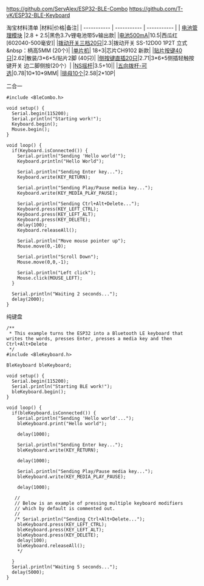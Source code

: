 https://github.com/ServAlex/ESP32-BLE-Combo
https://github.com/T-vK/ESP32-BLE-Keyboard


淘宝材料清单
|材料|价格|备注|
| ----------- | ----------- | ----------- |
| [电池管理模块](https://item.taobao.com/item.htm?spm=a1z09.2.0.0.1e7a2e8d2TwcO6&id=649008596358&_u=628qvnn8f5f3) |2.8 + 2.5|黑色3.7v锂电池带5v输出款|
|[电池500mA](https://item.taobao.com/item.htm?spm=a1z09.2.0.0.1e7a2e8d2TwcO6&id=613909574730&_u=628qvnn87a78)|10.5|西瓜红[602040-500毫安]|
|[拨动开关三档20只](https://item.taobao.com/item.htm?spm=a1z09.2.0.0.1e7a2e8d3jlPVx&id=13302149297&_u=628qvnn8fc2a)|2.3|拨动开关 SS-12D00 1P2T 立式&nbsp：柄高5MM (20个)|
|[单片机](https://item.taobao.com/item.htm?spm=a1z09.2.0.0.1e7a2e8d2TwcO6&id=580133936548&_u=628qvnn84c9e)| 18+3|芯片CH9102 新款|
|[贴片按键40只](https://item.taobao.com/item.htm?spm=a1z09.2.0.0.1e7a2e8dudo0K0&id=608931747899&_u=628qvnn80b52)|2.62|散装/3\*6\*5/贴片2脚 (40只)|
|[侧按键直插20只](https://item.taobao.com/item.htm?spm=a1z09.2.0.0.1e7a2e8dudo0K0&id=35609447792&_u=628qvnn8e77a)|2.71|3\*6\*5侧插轻触按键开关 边二脚侧按(20个）|
|[NS摇杆](https://item.taobao.com/item.htm?spm=a1z09.2.0.0.1e7a2e8d3jlPVx&id=640317236517&_u=628qvnn8eef4)|3.5+10||
|[五向拨杆-可选](https://item.taobao.com/item.htm?spm=a1z09.2.0.0.1e7a2e8d3jlPVx&id=595134302480&_u=628qvnn88140)|0.78|10\*10\*9MM|
|[排母10个](https://item.taobao.com/item.htm?spm=a1z09.2.0.0.1e7a2e8dyMQyUj&id=13301626021&_u=628qvnn86f0d)|2.58|2\*10P|

二合一
```
#include <BleCombo.h>

void setup() {
  Serial.begin(115200);
  Serial.println("Starting work!");
  Keyboard.begin();
  Mouse.begin();
}

void loop() {
  if(Keyboard.isConnected()) {
    Serial.println("Sending 'Hello world'");
    Keyboard.println("Hello World");

    Serial.println("Sending Enter key...");
    Keyboard.write(KEY_RETURN);

    Serial.println("Sending Play/Pause media key...");
    Keyboard.write(KEY_MEDIA_PLAY_PAUSE);

    Serial.println("Sending Ctrl+Alt+Delete...");
    Keyboard.press(KEY_LEFT_CTRL);
    Keyboard.press(KEY_LEFT_ALT);
    Keyboard.press(KEY_DELETE);
    delay(100);
    Keyboard.releaseAll();

    Serial.println("Move mouse pointer up");
    Mouse.move(0,-10);
    
    Serial.println("Scroll Down");
    Mouse.move(0,0,-1);

    Serial.println("Left click");
    Mouse.click(MOUSE_LEFT);
  }
  
  Serial.println("Waiting 2 seconds...");
  delay(2000);
}

```

纯键盘
```
/**
 * This example turns the ESP32 into a Bluetooth LE keyboard that writes the words, presses Enter, presses a media key and then Ctrl+Alt+Delete
 */
#include <BleKeyboard.h>

BleKeyboard bleKeyboard;

void setup() {
  Serial.begin(115200);
  Serial.println("Starting BLE work!");
  bleKeyboard.begin();
}

void loop() {
  if(bleKeyboard.isConnected()) {
    Serial.println("Sending 'Hello world'...");
    bleKeyboard.print("Hello world");

    delay(1000);

    Serial.println("Sending Enter key...");
    bleKeyboard.write(KEY_RETURN);

    delay(1000);

    Serial.println("Sending Play/Pause media key...");
    bleKeyboard.write(KEY_MEDIA_PLAY_PAUSE);

    delay(1000);
    
   //
   // Below is an example of pressing multiple keyboard modifiers 
   // which by default is commented out. 
   // 
   /* Serial.println("Sending Ctrl+Alt+Delete...");
    bleKeyboard.press(KEY_LEFT_CTRL);
    bleKeyboard.press(KEY_LEFT_ALT);
    bleKeyboard.press(KEY_DELETE);
    delay(100);
    bleKeyboard.releaseAll();
    */

  }
  Serial.println("Waiting 5 seconds...");
  delay(5000);
}
```




